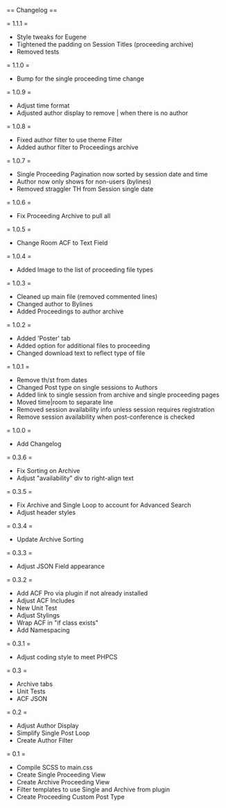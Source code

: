 == Changelog ==

= 1.1.1 =
* Style tweaks for Eugene
* Tightened the padding on Session Titles (proceeding archive)
* Removed tests

= 1.1.0 =
* Bump for the single proceeding time change

= 1.0.9 =
* Adjust time format
* Adjusted author display to remove | when there is no author

= 1.0.8 =
* Fixed author filter to use theme Filter
* Added author filter to Proceedings archive

= 1.0.7 =
* Single Proceeding Pagination now sorted by session date and time
* Author now only shows for non-users (bylines)
* Removed straggler TH from Session single date

= 1.0.6 =
* Fix Proceeding Archive to pull all

= 1.0.5 =
* Change Room ACF to Text Field

= 1.0.4 =
* Added Image to the list of proceeding file types

= 1.0.3 =
* Cleaned up main file (removed commented lines)
* Changed author to Bylines
* Added Proceedings to author archive

= 1.0.2 =
* Added 'Poster' tab
* Added option for additional files to proceeding
* Changed download text to reflect type of file

= 1.0.1 =
* Remove th/st from dates
* Changed Post type on single sessions to Authors
* Added link to single session from archive and single proceeding pages
* Moved time|room to separate line
* Removed session availability info unless session requires registration
* Remove session availability when post-conference is checked

= 1.0.0 =
* Add Changelog

= 0.3.6 =
* Fix Sorting on Archive
* Adjust "availability" div to right-align text

= 0.3.5 =
* Fix Archive and Single Loop to account for Advanced Search
* Adjust header styles

= 0.3.4 =
* Update Archive Sorting

= 0.3.3 =
* Adjust JSON Field appearance

= 0.3.2 =
* Add ACF Pro via plugin if not already installed
* Adjust ACF Includes
* New Unit Test
* Adjust Stylings
* Wrap ACF in "if class exists"
* Add Namespacing

= 0.3.1 =
* Adjust coding style to meet PHPCS

= 0.3 =
* Archive tabs
* Unit Tests
* ACF JSON

= 0.2 =
* Adjust Author Display
* Simplify Single Post Loop
* Create Author Filter

= 0.1 =
* Compile SCSS to main.css
* Create Single Proceeding View
* Create Archive Proceeding View
* Filter templates to use Single and Archive from plugin
* Create Proceeding Custom Post Type
